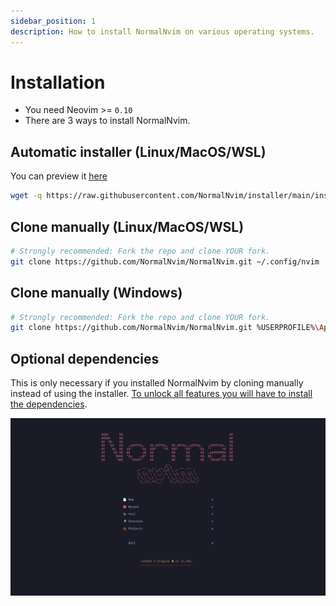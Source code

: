 ```yaml
---
sidebar_position: 1
description: How to install NormalNvim on various operating systems.
---
```


# Installation
* You need Neovim >= `0.10`
* There are 3 ways to install NormalNvim.

## Automatic installer (Linux/MacOS/WSL)
You can preview it [here](https://github.com/NormalNvim/installer)
```sh
wget -q https://raw.githubusercontent.com/NormalNvim/installer/main/installer.sh && chmod +x installer.sh && ./installer.sh
```

## Clone manually (Linux/MacOS/WSL)
```sh
# Strongly recommended: Fork the repo and clone YOUR fork.
git clone https://github.com/NormalNvim/NormalNvim.git ~/.config/nvim
```

## Clone manually (Windows)
```sh
# Strongly recommended: Fork the repo and clone YOUR fork.
git clone https://github.com/NormalNvim/NormalNvim.git %USERPROFILE%\AppData\Local\nvim && nvim
```

## Optional dependencies
This is only necessary if you installed NormalNvim by cloning manually
instead of using the installer. [To unlock all features you will have to install the dependencies](https://github.com/NormalNvim/NormalNvim/wiki/dependencies).


![NormalNvim screenshot](/img/screenshots/installation/NormalNvim.webp)

